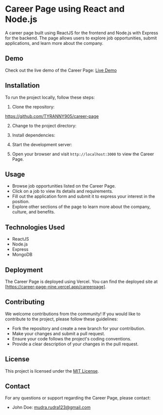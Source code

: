 # Career Page using React and Node.js


A career page built using ReactJS for the frontend and Node.js with Express for the backend. The page allows users to explore job opportunities, submit applications, and learn more about the company.

## Demo

Check out the live demo of the Career Page: [Live Demo]()

## Installation

To run the project locally, follow these steps:

1. Clone the repository:

https://github.com/TYRANNY905/career-page

2. Change to the project directory:

3. Install dependencies:

4. Start the development server:


5. Open your browser and visit `http://localhost:3000` to view the Career Page.

## Usage

- Browse job opportunities listed on the Career Page.
- Click on a job to view its details and requirements.
- Fill out the application form and submit it to express your interest in the position.
- Explore other sections of the page to learn more about the company, culture, and benefits.

## Technologies Used

- ReactJS
- Node.js
- Express
- MongoDB

## Deployment

The Career Page is deployed using Vercel. You can find the deployed site at [https://career-page-nine.vercel.app/careerpage].

## Contributing

We welcome contributions from the community! If you would like to contribute to the project, please follow these guidelines:
- Fork the repository and create a new branch for your contribution.
- Make your changes and submit a pull request.
- Ensure your code follows the project's coding conventions.
- Provide a clear description of your changes in the pull request.

## License

This project is licensed under the [MIT License](LICENSE).

## Contact

For any questions or support regarding the Career Page, please contact:
- John Doe: mudra.rudra123@gmail.com 

